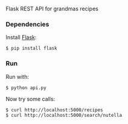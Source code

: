 Flask REST API for grandmas recipes

### Dependencies

Install [Flask](http://flask.pocoo.org):

    $ pip install flask

### Run

Run with:

    $ python api.py

Now try some calls:

	$ curl http://localhost:5000/recipes
	$ curl http://localhost:5000/search/nutella
